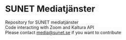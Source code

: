 # SUNET Mediatjänster
Repository for SUNET mediatjänster  
Code interacting with Zoom and Kaltura API  
Please contact <media@sunet.se> if you want to contribute    
